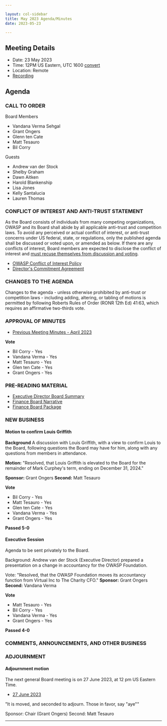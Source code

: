 ```yaml
---

layout: col-sidebar
title: May 2023 Agenda/Minutes
date: 2023-05-23

---
```


## Meeting Details

- Date: 23 May 2023
- Time: 12PM US Eastern, UTC 1600 [convert](https://www.timeanddate.com/worldclock/meetingdetails.html?year=2023&month=05&day=23&hour=16&min=0&sec=0&p1=398&p2=16&p3=110&p4=197&p5=217&p6=136&p7=179&p8=438)
- Location: Remote
- [Recording](https://youtu.be/qRjMejqJ4Ds)

## Agenda

### CALL TO ORDER

Board Members
- Vandana Verma Sehgal
- Grant Ongers
- Glenn ten Cate
- Matt Tesauro
- Bil Corry

Guests
- Andrew van der Stock
- Shelby Graham
- Dawn Aitken
- Harold Blankenship
- Lisa Jones
- Kelly Santalucia
- Lauren Thomas

### CONFLICT OF INTEREST AND ANTI-TRUST STATEMENT

As the Board consists of individuals from many competing organizations, OWASP and its Board shall abide by all applicable anti-trust and competition laws. To avoid any perceived or actual conflict of interest, or anti-trust concerns under US federal, state, or regulations, only the published agenda shall be discussed or voted upon, or amended as below. If there are any conflicts of interest, Board members are expected to disclose the conflict of interest and [must recuse themselves from discussion and voting](https://owasp.org/www-policy/legal/bylaws#section-702-disclosure-required).

- [OWASP Conflict of Interest Policy](https://owasp.org/www-policy/operational/conflict-of-interest)
- [Director's Commitment Agreement](https://owasp.org/www-policy/legal/directors-committment-agreement)

### CHANGES TO THE AGENDA

Changes to the agenda - unless otherwise prohibited by anti-trust or competition laws - including adding, altering, or tabling of motions is permitted by following Roberts Rules of Order (RONR 12th Ed) 41:63, which requires an affirmative two-thirds vote.

### APPROVAL OF MINUTES

- [Previous Meeting Minutes - April 2023](/meetings-historical/202304)

**Vote**
- Bil Corry - Yes
- Vandana Verma - Yes
- Matt Tesauro - Yes
- Glen ten Cate - Yes
- Grant Ongers - Yes

### PRE-READING MATERIAL

- [Executive Director Board Summary](https://docs.google.com/presentation/d/1PW5cESSMQh5ulwmgY9aZxv0NWc9l2qYYsHA_xgB3r2Y/edit?usp=sharing)
- [Finance Board Narrative](/attachments/202304-finance-narrative.docx)
- [Finance Board Package](/attachments/202304-finance-package.xlsx)

### NEW BUSINESS

#### Motion to confirm Louis Griffith

**Background** A discussion with Louis Griffith, with a view to confirm Louis to the Board, following questions the Board may have for him, along with any questions from members in attendance.

**Motion:** "Resolved, that Louis Griffith is elevated to the Board for the remainder of Mark Curphey's term, ending on December 31, 2024."

**Sponsor:** Grant Ongers
**Second:** Matt Tesauro

**Vote**
- Bil Corry - Yes
- Matt Tesauro - Yes
- Glen ten Cate - Yes
- Vandana Verma - Yes
- Grant Ongers - Yes

**Passed 5-0**

#### Executive Session

Agenda to be sent privately to the Board.

Background: Andrew van der Stock (Executive Director) prepared a presentation on a change in accountancy for the OWASP Foundation.

Vote: "Resolved, that the OWASP Foundation moves its accountancy function from Virtual Inc to The Charity CFO."
**Sponsor:** Grant Ongers
**Second:** Vandana Verma

**Vote**
- Matt Tesauro - Yes
- Bil Corry - Yes
- Vandana Verma - Yes
- Grant Ongers - Yes

**Passed 4-0**

### COMMENTS, ANNOUNCEMENTS, AND OTHER BUSINESS

### ADJOURNMENT

#### Adjournment motion

The next general Board meeting is on 27 June 2023, at 12 pm US Eastern Time.

- [27 June 2023](https://owasp.org/meetings/202306.html)

"It is moved, and seconded to adjourn. Those in favor, say "aye""

Sponsor: Chair (Grant Ongers)
Second: Matt Tesauro

***
